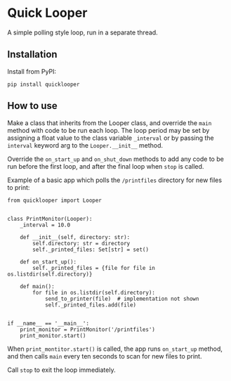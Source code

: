 # Quick Looper

A simple polling style loop, run in a separate thread.

## Installation

Install from PyPI:

    pip install quicklooper

## How to use

Make a class that inherits from the Looper class, and override the `main` method with code to be run each loop.  The loop period may be set by assigning a float value to the class variable `_interval` or by passing the `interval` keyword arg to the `Looper.__init__` method.

Override the `on_start_up` and `on_shut_down` methods to add any code to be run before the first loop, and after the final loop when `stop` is called.

Example of a basic app which polls the `/printfiles` directory for new files to print:

    from quicklooper import Looper


    class PrintMonitor(Looper):
        _interval = 10.0

        def __init__(self, directory: str):
            self.directory: str = directory
            self._printed_files: Set[str] = set()
    
        def on_start_up():
            self._printed_files = {file for file in os.listdir(self.directory)}
    
        def main():
            for file in os.listdir(self.directory):
                send_to_printer(file)  # implementation not shown
                self._printed_files.add(file)


    if __name__ == '__main__':
        print_monitor = PrintMonitor('/printfiles')
        print_monitor.start()


When `print_montitor.start()` is called, the app runs `on_start_up` method, and then calls `main` every 
ten seconds to scan for new files to print.

Call `stop` to exit the loop immediately.